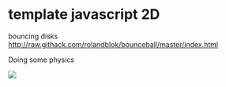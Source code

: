 # template javascript 2D
bouncing disks
http://raw.githack.com/rolandblok/bounceball/master/index.html
 
Doing some physics 

<img src="https://render.githubusercontent.com/render/math?math=e^{i \pi} = -1">